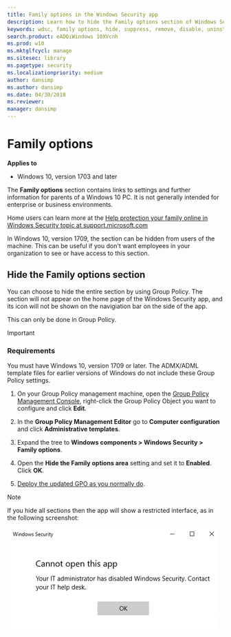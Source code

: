 ```yaml
---
title: Family options in the Windows Security app
description: Learn how to hide the Family options section of Windows Security for enterprise environments. Family options are not intended for business environments.
keywords: wdsc, family options, hide, suppress, remove, disable, uninstall, kids, parents, safety, parental, child, screen time
search.product: eADQiWindows 10XVcnh
ms.prod: w10
ms.mktglfcycl: manage
ms.sitesec: library
ms.pagetype: security
ms.localizationpriority: medium
author: dansimp
ms.author: dansimp
ms.date: 04/30/2018
ms.reviewer: 
manager: dansimp
---
```



# Family options

**Applies to**

- Windows 10, version 1703 and later


The **Family options** section contains links to settings and further information for parents of a Windows 10 PC. It is not generally intended for enterprise or business environments.

Home users can learn more at the [Help protection your family online in Windows Security topic at support.microsoft.com](https://support.microsoft.com/help/4013209/windows-10-protect-your-family-online-in-windows-defender)

In Windows 10, version 1709, the section can be hidden from users of the machine. This can be useful if you don't want employees in your organization to see or have access to this section.


## Hide the Family options section

You can choose to hide the entire section by using Group Policy. The section will not appear on the home page of the Windows Security app, and its icon will not be shown on the navigiation bar on the side of the app.

This can only be done in Group Policy.

>[!IMPORTANT]
>### Requirements
>
>You must have Windows 10, version 1709 or later. The ADMX/ADML template files for earlier versions of Windows do not include these Group Policy settings. 

1.  On your Group Policy management machine, open the [Group Policy Management Console](https://technet.microsoft.com/library/cc731212.aspx), right-click the Group Policy Object you want to configure and click **Edit**.

3.  In the **Group Policy Management Editor** go to **Computer configuration** and click **Administrative templates**.

5.  Expand the tree to **Windows components > Windows Security > Family options**.

6.  Open the **Hide the Family options area** setting and set it to **Enabled**. Click **OK**.

7. [Deploy the updated GPO as you normally do](https://msdn.microsoft.com/library/ee663280(v=vs.85).aspx). 

>[!NOTE]
>If you hide all sections then the app will show a restricted interface, as in the following screenshot:
>  
>![Windows Security app with all sections hidden by Group Policy](images/wdsc-all-hide.png)
